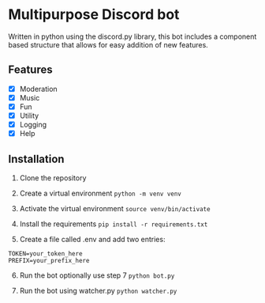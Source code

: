 # Multipurpose Discord bot
Written in python using the discord.py library, this bot includes a component based structure that allows for easy addition of new features.

## Features
- [x] Moderation
- [x] Music
- [x] Fun
- [x] Utility
- [x] Logging
- [x] Help

## Installation
1. Clone the repository
2. Create a virtual environment
`python -m venv venv`
3. Activate the virtual environment
`source venv/bin/activate`

4. Install the requirements
`pip install -r requirements.txt`
5. Create a file called .env and add two entries:
```
TOKEN=your_token_here
PREFIX=your_prefix_here
```
6. Run the bot optionally use step 7
`python bot.py`

7. Run the bot using watcher.py
`python watcher.py`